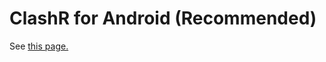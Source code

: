 # ClashR for Android \(Recommended\)

See [this page.](../v2ray-shadowsocks/clashr-for-android-recommended.md)

